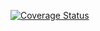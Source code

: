 
[![Coverage Status](https://coveralls.io/repos/github/etanshaul/travis-cobertura-test/badge.svg?branch=dep)](https://coveralls.io/github/etanshaul/travis-cobertura-test?branch=dep)
